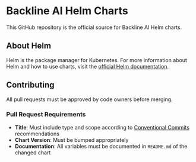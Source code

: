 # Backline AI Helm Charts

This GitHub repository is the official source for Backline AI Helm charts.

## About Helm

Helm is the package manager for Kubernetes. For more information about Helm and how to use charts, visit the [official Helm documentation](https://helm.sh/docs/).

## Contributing

All pull requests must be approved by code owners before merging.

### Pull Request Requirements

- **Title**: Must include type and scope according to [Conventional Commits](https://www.conventionalcommits.org/) recommendations
- **Chart Version**: Must be bumped appropriately
- **Documentation**: All variables must be documented in `README.md` of the changed chart

